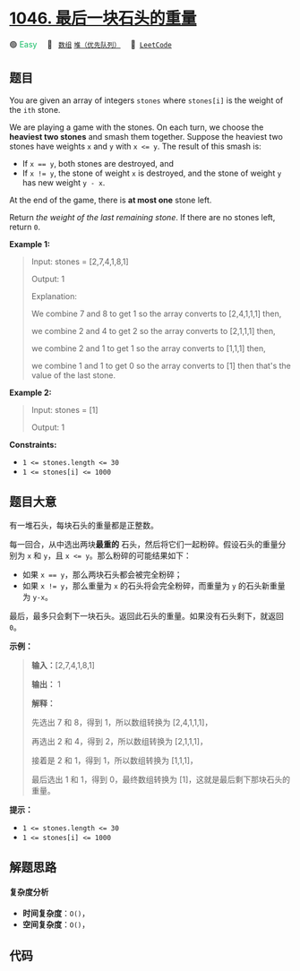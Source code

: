 # [1046. 最后一块石头的重量](https://leetcode.com/problems/last-stone-weight)

🟢 <font color=#15bd66>Easy</font>&emsp; 🔖&ensp; [`数组`](/outline/tag/array.md) [`堆（优先队列）`](/outline/tag/heap-priority-queue.md)&emsp; 🔗&ensp;[`LeetCode`](https://leetcode.com/problems/last-stone-weight)

## 题目

You are given an array of integers `stones` where `stones[i]` is the weight of
the `ith` stone.

We are playing a game with the stones. On each turn, we choose the **heaviest
two stones** and smash them together. Suppose the heaviest two stones have
weights `x` and `y` with `x <= y`. The result of this smash is:

  * If `x == y`, both stones are destroyed, and
  * If `x != y`, the stone of weight `x` is destroyed, and the stone of weight `y` has new weight `y - x`.

At the end of the game, there is **at most one** stone left.

Return _the weight of the last remaining stone_. If there are no stones left,
return `0`.



**Example 1:**

> Input: stones = [2,7,4,1,8,1]
> 
> Output: 1
> 
> Explanation: 
> 
> We combine 7 and 8 to get 1 so the array converts to [2,4,1,1,1] then,
> 
> we combine 2 and 4 to get 2 so the array converts to [2,1,1,1] then,
> 
> we combine 2 and 1 to get 1 so the array converts to [1,1,1] then,
> 
> we combine 1 and 1 to get 0 so the array converts to [1] then that's the value of the last stone.

**Example 2:**

> Input: stones = [1]
> 
> Output: 1

**Constraints:**

  * `1 <= stones.length <= 30`
  * `1 <= stones[i] <= 1000`


## 题目大意

有一堆石头，每块石头的重量都是正整数。

每一回合，从中选出两块**最重的** 石头，然后将它们一起粉碎。假设石头的重量分别为 `x` 和 `y`，且 `x <= y`。那么粉碎的可能结果如下：

  * 如果 `x == y`，那么两块石头都会被完全粉碎；
  * 如果 `x != y`，那么重量为 `x` 的石头将会完全粉碎，而重量为 `y` 的石头新重量为 `y-x`。

最后，最多只会剩下一块石头。返回此石头的重量。如果没有石头剩下，就返回 `0`。

**示例：**

> 
> 
> 
> 
> 
> **输入：**[2,7,4,1,8,1]
> 
> **输出：** 1
> 
> **解释：**
> 
> 先选出 7 和 8，得到 1，所以数组转换为 [2,4,1,1,1]，
> 
> 再选出 2 和 4，得到 2，所以数组转换为 [2,1,1,1]，
> 
> 接着是 2 和 1，得到 1，所以数组转换为 [1,1,1]，
> 
> 最后选出 1 和 1，得到 0，最终数组转换为 [1]，这就是最后剩下那块石头的重量。

**提示：**

  * `1 <= stones.length <= 30`
  * `1 <= stones[i] <= 1000`


## 解题思路

#### 复杂度分析

- **时间复杂度**：`O()`，
- **空间复杂度**：`O()`，

## 代码

```javascript

```